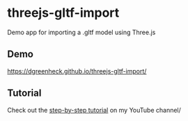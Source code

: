 # threejs-gltf-import

Demo app for importing a .gltf model using Three.js

## Demo

https://dgreenheck.github.io/threejs-gltf-import/

## Tutorial

Check out the [step-by-step tutorial](https://youtu.be/aOQuuotM-Ww) on my YouTube channel/
